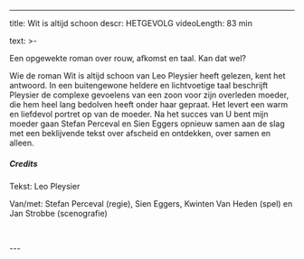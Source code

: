 
---
title: Wit is altijd schoon
descr: HETGEVOLG
videoLength: 83 min

text: >-
  <p>Een opgewekte roman over rouw, afkomst en taal. Kan dat wel? </p><p>Wie de roman Wit is altijd schoon van Leo Pleysier heeft gelezen, kent het antwoord. In een buitengewone heldere en lichtvoetige taal beschrijft Pleysier de complexe gevoelens van een zoon voor zijn overleden moeder, die hem heel lang bedolven heeft onder haar gepraat. Het levert een warm en liefdevol portret op van de moeder. Na het succes van U bent mijn moeder gaan Stefan Perceval en Sien Eggers opnieuw samen aan de slag met een beklijvende tekst over afscheid en ontdekken, over samen en alleen.</p><h5>Credits</h5><p>Tekst: Leo Pleysier</p><p>Van/met: Stefan Perceval (regie), Sien Eggers, Kwinten Van Heden (spel) en Jan Strobbe (scenografie)</p><p>‍</p>
---
